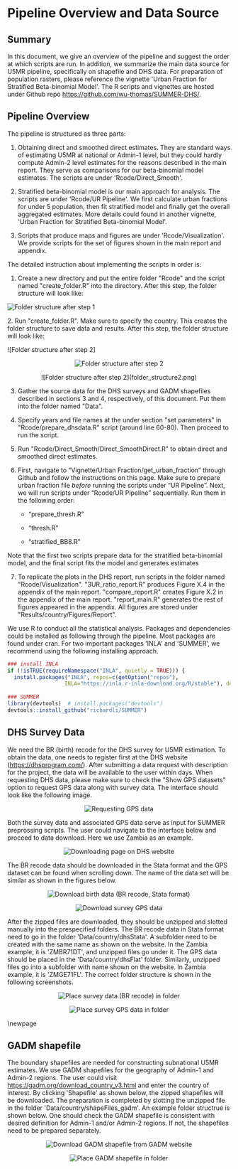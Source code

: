 # Pipeline Overview and Data Source


## Summary

In this document, we give an overview of the pipeline and suggest the order at which scripts are run.
In addition, we summarize the main data source for U5MR pipeline, specifically on shapefile and DHS data.  For preparation of population rasters, please reference the vignette 'Urban Fraction for Stratified Beta-binomial Model'. The R scripts and vignettes are hosted under Github repo https://github.com/wu-thomas/SUMMER-DHS/. 

## Pipeline Overview

The pipeline is structured as three parts: 
 
1. Obtaining direct and smoothed direct estimates. They are standard ways of estimating U5MR at national or Admin-1 level, but they could hardly compute Admin-2 level estimates for the reasons described in the main report. They serve as comparisons for our beta-binomial model estimates. The scripts are under 'Rcode/Direct_Smooth'.

2. Stratified beta-binomial model is our main approach for analysis. The scripts are under 'Rcode/UR Pipeline'. We first calculate urban fractions for under 5 population, then fit stratified model and finally get the overall aggregated estimates. More details could found in another vignette, 'Urban Fraction for Stratified Beta-binomial Model'.

3. Scripts that produce maps and figures are under 'Rcode/Visualization'. We provide scripts for the set of figures shown in the main report and appendix.  

The detailed instruction about implementing the scripts in order is:

1. Create a new directory and put the entire folder "Rcode" and the script named "create_folder.R" into the directory. After this step, the folder structure will look like: 

<p align="center">

![Folder structure after step 1](folder_structure1.png)

</p>
2. Run "create_folder.R". Make sure to specify the country. This creates the folder structure to save data and results. After this step, the folder structure will look like: 

![Folder structure after step 2]
<p align="center">
  <img src="folder_structure2.png"  title="Folder structure after step 2" />
</p>

<p align="center">
![Folder structure after step 2](folder_structure2.png)
</p>

3. Gather the source data for the DHS surveys and GADM shapefiles described in sections 3 and 4, respectively, of this document. Put them into the folder named "Data".

4. Specify years and file names at the under section "set parameters" in "Rcode/prepare_dhsdata.R" script (around line 60-80). Then proceed to run the script.

5. Run "Rcode/Direct_Smooth/Direct_SmoothDirect.R" to obtain direct and smoothed direct estimates.

6. First, navigate to “Vignette/Urban Fraction/get_urban_fraction” through Github and follow the instructions on this page. Make sure to prepare urban fraction file *before* running the scripts under “UR Pipeline”.
Next, we will run scripts under “Rcode/UR Pipeline” sequentially. Run them in the following order:

   + “prepare_thresh.R”

   + “thresh.R”

   + “stratified_BB8.R”

  Note that the first two scripts prepare data for the stratified beta-binomial model, and the final script fits the model and generates estimates

7. To replicate the plots in the DHS report, run scripts in the folder named "Rcode/Visualization". "3UR_ratio_report.R"  produces Figure X.4 in the appendix of the main report. "compare_report.R" creates Figure X.2 in the appendix of the main report. "report_main.R" generates the rest of figures appeared in the appendix.  All figures are stored under "Results/country/Figures/Report".

We use R to conduct all the statistical analysis. Packages and dependencies could be installed as following through the pipeline. Most packages are found under cran. For two important packages 'INLA' and 'SUMMER', we recommend using the following installing approach.


```r
### install INLA
if (!isTRUE(requireNamespace("INLA", quietly = TRUE))) {
  install.packages("INLA", repos=c(getOption("repos"), 
                  INLA="https://inla.r-inla-download.org/R/stable"), dep=TRUE)
    
### SUMMER
library(devtools)  # install.packages("devtools")
devtools::install_github("richardli/SUMMER")
```



## DHS Survey Data

We need the BR (birth) recode for the DHS survey for U5MR estimation. To obtain the data, one needs to register first at the DHS website (https://dhsprogram.com/). After submitting a data request with description for the project, the data will be available to the user within days. When requesting DHS data, please make sure to check the "Show GPS datasets" option to request GPS data along with survey data. The interface should look like the following image. 

<center>

![Requesting GPS data](show_GPS.png)

</center>


Both the survey data and associated GPS data serve as input for SUMMER preprossing scripts. The user could navigate to the interface below and proceed to data download. Here we use Zambia as an example.

<center>

![Downloading page on DHS website](DHS_survey_page.png)

</center>


The BR recode data should be downloaded in the Stata format and the GPS dataset can be found when scrolling down. The name of the data set will be similar as shown in the figures below.


<center>

![Download birth data (BR recode, Stata format)](BR_DT.PNG)

</center>


<center>

![Download survey GPS data](Spatial_flat.PNG)

</center>

After the zipped files are downloaded, they should be unzipped and slotted manually into the prespecified folders. The BR recode data in Stata format need to go in the folder 'Data/country/dhsStata'. A subfolder need to be created with the same name as shown on the website. In the Zambia example, it is 'ZMBR71DT', and unzipped files go under it. The GPS data should be placed in the 'Data/country/dhsFlat' folder. Similarly, unzipped files go into a subfolder with name shown on the website. In Zambia example, it is 'ZMGE71FL'. The correct folder structure is shown in the following screenshots. 


<center>

![Place survey data (BR recode) in folder](dhsStata.PNG)

</center>


<center>

![Place survey GPS data in folder](dhsFlat.PNG)

</center>

\newpage

## GADM shapefile

The boundary shapefiles are needed for constructing subnational U5MR estimates. We use GADM shapefiles for the geography of Admin-1 and Admin-2 regions. The user could visit https://gadm.org/download_country_v3.html and enter the country of interest. By clicking 'Shapefile' as shown below, the zipped shapefiles will be downloaded. The preparation is completed by slotting the unzipped file in the folder 'Data/country/shapeFiles_gadm'. An example folder structrue is shown below. One should check the GADM shapefile is consistent with desired definition for Admin-1 and/or Admin-2 regions. If not, the shapefiles need to be prepared separately.

<center>

![Download GADM shapefile from GADM website](GADM_web.jpg)

</center>


<center>

![Place GADM shapefile in folder](gadm.PNG)

</center>


